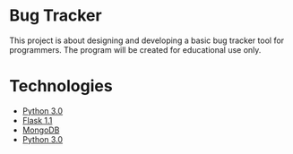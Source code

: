 # Bug Tracker
This project is about designing and developing a basic bug tracker tool for programmers.
The program will be created for educational use only.

# Technologies
- [Python 3.0](https://www.python.org/)
- [Flask 1.1](https://flask.palletsprojects.com/en/1.1.x/)
- [MongoDB](https://www.mongodb.com/3)
- <a href="https://www.python.org/" target="_blank">Python 3.0</a>
